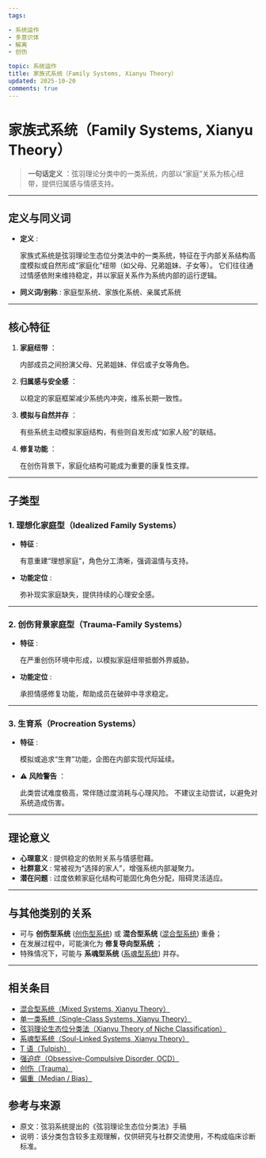 ```yaml
---
tags:

- 系统运作
- 多意识体
- 解离
- 创伤

topic: 系统运作
title: 家族式系统（Family Systems, Xianyu Theory）
updated: 2025-10-20
comments: true
---
```


# 家族式系统（Family Systems, Xianyu Theory）

> **一句话定义** ：弦羽理论分类中的一类系统，内部以“家庭”关系为核心纽带，提供归属感与情感支持。

---

## 定义与同义词

- **定义** :

  家族式系统是弦羽理论生态位分类法中的一类系统，特征在于内部关系结构高度模拟或自然形成“家庭化”纽带（如父母、兄弟姐妹、子女等）。
  它们往往通过情感依附来维持稳定，并以家庭关系作为系统内部的运行逻辑。

- **同义词/别称** : 家庭型系统、家族化系统、亲属式系统

---

## 核心特征

1. **家庭纽带** ：

   内部成员之间扮演父母、兄弟姐妹、伴侣或子女等角色。

2. **归属感与安全感** ：

   以稳定的家庭框架减少系统内冲突，维系长期一致性。

3. **模拟与自然并存** ：

   有些系统主动模拟家庭结构，有些则自发形成“如家人般”的联结。

4. **修复功能** ：

   在创伤背景下，家庭化结构可能成为重要的康复性支撑。

---

## 子类型

### 1. 理想化家庭型（Idealized Family Systems）

- **特征** :

  有意重建“理想家庭”，角色分工清晰，强调温情与支持。

- **功能定位** :

  弥补现实家庭缺失，提供持续的心理安全感。

---

### 2. 创伤背景家庭型（Trauma-Family Systems）

- **特征** :

  在严重创伤环境中形成，以模拟家庭纽带抵御外界威胁。

- **功能定位** :

  承担情感修复功能，帮助成员在破碎中寻求稳定。

---

### 3. 生育系（Procreation Systems）

- **特征** :

  模拟或追求“生育”功能，企图在内部实现代际延续。

- ⚠️ **风险警告** ：

  此类尝试难度极高，常伴随过度消耗与心理风险。
  不建议主动尝试，以避免对系统造成伤害。

---

## 理论意义

- **心理意义** : 提供稳定的依附关系与情感慰藉。
- **社群意义** : 常被视为“选择的家人”，增强系统内部凝聚力。
- **潜在问题** : 过度依赖家庭化结构可能固化角色分配，阻碍灵活适应。

---

## 与其他类别的关系

- 可与 **创伤型系统** ([创伤型系统](Single-Class-Systems-Xianyu.md)) 或 **混合型系统** ([混合型系统](Mixed-Systems-Xianyu.md)) 重叠；
- 在发展过程中，可能演化为 **修复导向型系统** ；
- 特殊情况下，可能与 **系魂型系统** ([系魂型系统](Soul-Linked-Systems-Xianyu.md)) 并存。

---

## 相关条目

- [混合型系统（Mixed Systems, Xianyu Theory）](Mixed-Systems-Xianyu.md)
- [单一类系统（Single-Class Systems, Xianyu Theory）](Single-Class-Systems-Xianyu.md)
- [弦羽理论生态位分类法（Xianyu Theory of Niche Classification）](Xianyu-Theory-Niche-Classification.md)
- [系魂型系统（Soul-Linked Systems, Xianyu Theory）](Soul-Linked-Systems-Xianyu.md)
- [T 语（Tulpish）](Tulpish.md)
- [强迫症（Obsessive-Compulsive Disorder, OCD）](OCD.md)
- [创伤（Trauma）](Trauma.md)
- [偏重（Median / Bias）](Median-Bias.md)

## 参考与来源

- 原文：弦羽系统提出的《弦羽理论生态位分类法》手稿
- 说明：该分类包含较多主观理解，仅供研究与社群交流使用，不构成临床诊断标准。

